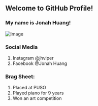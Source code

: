 ## Welcome to GitHub Profile!
### My name is Jonah Huang!

![Image](https://github.com/jonahh0987/finalwebsite1111/blob/master/8132807a805ff593c6a7d3d2c0f0d604.jpg?raw=true)

### Social Media
1. Instagram @jhviper
2. Facebook @Jonah Huang

### Brag Sheet: 
1. Placed at PUSO
2. Played piano for 9 years
3. Won an art competition
